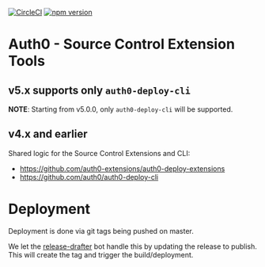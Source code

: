 [![CircleCI](https://circleci.com/gh/auth0-extensions/auth0-source-control-extension-tools.svg?style=svg)](https://circleci.com/gh/auth0-extensions/auth0-source-control-extension-tools)
[![npm version](https://badge.fury.io/js/auth0-source-control-extension-tools.svg)](https://badge.fury.io/js/auth0-source-control-extension-tools)

# Auth0 - Source Control Extension Tools

## v5.x supports only `auth0-deploy-cli`

**NOTE**: Starting from v5.0.0, only `auth0-deploy-cli` will be supported.


## v4.x and earlier
Shared logic for the Source Control Extensions and CLI:

- https://github.com/auth0-extensions/auth0-deploy-extensions
- https://github.com/auth0/auth0-deploy-cli

# Deployment

Deployment is done via git tags being pushed on master.

We let the [release-drafter](https://github.com/apps/release-drafter) bot handle this by updating the release to publish. This will create the tag and trigger the build/deployment.
